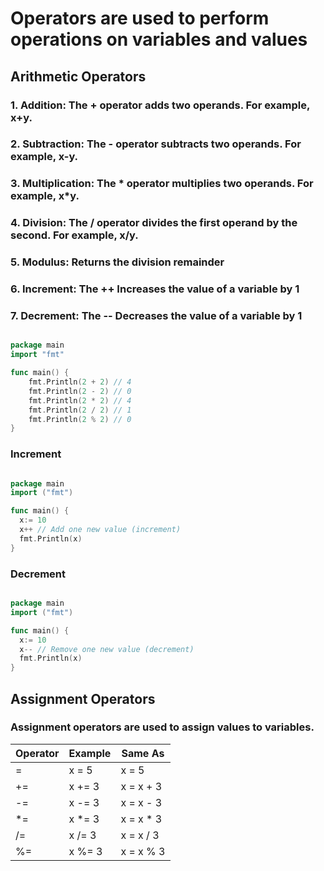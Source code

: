 # Operators are used to perform operations on variables and values

## Arithmetic Operators

### 1. Addition: The + operator adds two operands. For example, x+y.

### 2. Subtraction: The - operator subtracts two operands. For example, x-y.

### 3. Multiplication: The * operator multiplies two operands. For example, x*y.

### 4. Division: The / operator divides the first operand by the second. For example, x/y.

### 5. Modulus: Returns the division remainder

### 6. Increment: The ++ Increases the value of a variable by 1

### 7. Decrement: The -- Decreases the value of a variable by 1

```go

package main
import "fmt"

func main() {
	fmt.Println(2 + 2) // 4
	fmt.Println(2 - 2) // 0
	fmt.Println(2 * 2) // 4
	fmt.Println(2 / 2) // 1
	fmt.Println(2 % 2) // 0
}
```

### Increment

```go

package main
import ("fmt")

func main() {
  x:= 10
  x++ // Add one new value (increment)
  fmt.Println(x)
}
```

### Decrement

```go

package main
import ("fmt")

func main() {
  x:= 10
  x-- // Remove one new value (decrement)
  fmt.Println(x)
}
```

## Assignment Operators

### Assignment operators are used to assign values to variables.

| Operator | Example | Same As    |
| -------- | ------- | ---------- |
| =        | x = 5   | x = 5      |
| +=       | x += 3  | x = x + 3  |
| -=       | x -= 3  | x = x - 3  |
| \*=      | x \*= 3 | x = x \* 3 |
| /=       | x /= 3  | x = x / 3  |
| %=       | x %= 3  | x = x % 3  |
